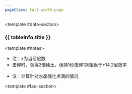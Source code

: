 ```yaml
---
pageClass: full-width-page
---
```

<!-- 这是一个“多表格并列展示”的页面模板 -->
<script setup>
  // 1. 导入自动生成的索引文件
import { dataMap } from '../../.vitepress/theme/data-index.js';
// import dataIngot from '@/data/json/锭.json';
// import dataRare from '@/data/json/稀土.json';
import MiningFAQ from '@/text/mining-faq.md';


// 定义所有表格的信息，用于循环创建内容和导航
const tables = [
  {
    id: 'ingot-table',         // 用作锚点的唯一ID
    title: '锭',    // 表格的标题
    data: dataMap['锭'],           // 绑定的数据
  },
  {
    id: 'rareearth-table',
    title: '稀土',
    data: dataMap['稀土'],
  }
];

// 计算函数
/**
 * 定义“锭”成本的计算逻辑
 * @param {number} level - 用户输入的等级
 * @returns {number} - 计算出的所需锭数
 */
function calculateIngotCost(level) {
  if (level <= 0) return 0;
  const cost = Math.ceil(Math.pow(level, 1.5) * 10 + 50);
  return cost;
}

function calculateFireDamage(power) {
  return power * 12.5;
}
</script>

<!-- 2. 使用我们的自定义布局组件 -->
<TwoSectionsLayout>

  <!-- 2. 向 "data-section" 插槽中填充内容 -->
  <template #data-section>
    <div v-for="tableInfo in tables" :key="tableInfo.id">
      <!--
        这里的标题应该是 h3，作为 “数据一览” (h2) 的子标题。
        这个 id 会被VitePress捕获并生成子目录项。
      -->
      <h3 :id="tableInfo.id">{{ tableInfo.title }}</h3>
      <DynamicTable :data="tableInfo.data">
        <template #notes>
          <!-- 稀土表格的注释 -->
          <div v-if="tableInfo.id === 'rareearth-table'">
            <ul>
              <li>注：x为当前层数</li>
              <li>击碎时，获得2倍稀土，保持1秒击碎1次相当于+14.2层效率</li>
            </ul>
          </div>
          <!-- 锭表格的注释和计算器 -->
          <div v-if="tableInfo.id === 'ingot-table'">
            <Calculator
              title="升级成本计算器"
              input-label="输入目标等级:"
              placeholder="例如: 50"
              result-prefix="预计需要"
              result-suffix="个锭"
              :calculation-fn="calculateIngotCost"
            />
            <ul style="margin-top: 1rem;">
              <li>注：计算针对水晶强化点满的情况</li>
            </ul>
          </div>
        </template>
      </DynamicTable>
    </div>
  </template>

  <!-- 3. 向 "faq-section" 插槽中填充内容 -->
  <template #faq-section>
    <MiningFAQ />
  </template>

</TwoSectionsLayout>

